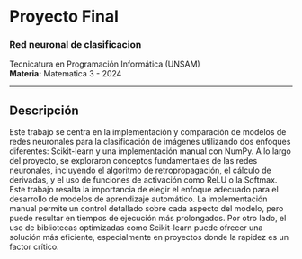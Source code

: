 # Proyecto Final

### Red neuronal de clasificacion

Tecnicatura en Programación Informática (UNSAM)  
**Materia:** Matematica 3 - 2024

---

## Descripción

Este trabajo se centra en la implementación y comparación de modelos de redes neuronales para la clasificación de imágenes utilizando dos enfoques diferentes: Scikit-learn y una implementación manual con NumPy. A lo largo del proyecto, se exploraron conceptos fundamentales de las redes neuronales, incluyendo el algoritmo de retropropagación, el cálculo de derivadas, y el uso de funciones de activación como ReLU o la Softmax.
Este trabajo resalta la importancia de elegir el enfoque adecuado para el desarrollo de modelos de aprendizaje automático. La implementación manual permite un control detallado sobre cada aspecto del modelo, pero puede resultar en tiempos de ejecución más prolongados. Por otro lado, el uso de bibliotecas optimizadas como Scikit-learn puede ofrecer una solución más eficiente, especialmente en proyectos donde la rapidez es un factor crítico.
